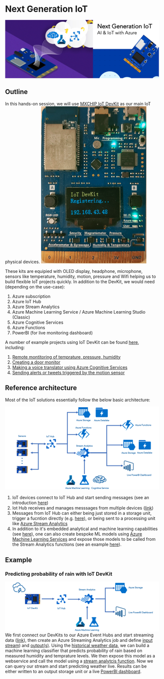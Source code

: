 # Next Generation IoT 

![alt text](https://github.com/mozamani/nextgeniot/blob/master/files/logo.png) <!-- .element height="10%" width="12%" -->

## Outline
In this hands-on session, we will use [MXCHIP IoT DevKit](https://microsoft.github.io/azure-iot-developer-kit/) as our main IoT physical devices. 
![alt text](https://github.com/mozamani/nextgeniot/blob/master/files/MXChip.png) <!-- .element height="10%" width="12%" -->

These kits are equipied with OLED display, headphone, microphone, sensors like temperature, humidity, motion, pressure and Wifi helping us to build flexible IoT projects quickly. In addition to the DevKit, we would need (depending on the use-case):<br>

1) Azure subscription
2) Azure IoT Hub 
3) Azure Stream Analytics 
4) Azure Machine Learning Service / Azure Machine Learning Studio (Classic)
5) Azure Cognitive Services
6) Azure Functions 
7) PowerBI (for live monitoring dashboard) 

A number of example projects using IoT DevKit can be found [here](https://microsoft.github.io/azure-iot-developer-kit/docs/projects/), including: 
1) [Remote montitoring of temprature, pressure, humidity](https://docs.microsoft.com/en-us/azure/iot-accelerators/iot-accelerators-arduino-iot-devkit-az3166-devkit-remote-monitoring-v2)<br>
2) [Creating a door monitor](https://docs.microsoft.com/en-us/azure/iot-hub/iot-hub-arduino-iot-devkit-az3166-door-monitor)<br>
3) [Making a voice translator using Azure Cognitive Services](https://docs.microsoft.com/en-us/samples/azure-samples/mxchip-iot-devkit-translator/sample/)<br>
4) [Sending alerts or tweets triggered by the motion sensor](https://docs.microsoft.com/en-us/azure/iot-hub/iot-hub-arduino-iot-devkit-az3166-translator)<br>

## Reference architecture
Most of the IoT solutions essentially follow the below basic architecture:

![alt text](https://github.com/mozamani/nextgeniot/blob/master/files/ref_arch.png) <!-- .element height="10%" width="12%" -->

1) IoT devices connect to IoT Hub and start sending messages (see an introduction [here](https://docs.microsoft.com/en-us/azure/iot-hub/iot-hub-arduino-iot-devkit-az3166-get-started)) 
2) Iot Hub receives and manages messsages from multiple devices ([link](https://docs.microsoft.com/en-us/azure/iot-hub/))
3) Messages from IoT Hub can either being just stored in a storage unit, trigger a fucntion directly (e.g. [here](https://docs.microsoft.com/en-us/azure/iot-hub/iot-hub-arduino-iot-devkit-az3166-door-monitor)), or being sent to a processing unit like [Azure Stream Analytics](https://docs.microsoft.com/en-us/azure/stream-analytics/)
4) In addition to it's embedded analytical and machine learning capabilities (see [here](https://docs.microsoft.com/en-us/azure/stream-analytics/stream-analytics-machine-learning-anomaly-detection)), one can also create bespoke ML models using [Azure Machine Learning Services](https://docs.microsoft.com/en-us/azure/machine-learning/) and expose those models to be called from the Stream Analytics functions (see an example [here](https://docs.microsoft.com/en-us/azure/stream-analytics/stream-analytics-machine-learning-integration-tutorial)).

## Example
### Predicting probability of rain with IoT DevKit
![alt text](https://github.com/mozamani/nextgeniot/blob/master/files/weather_arch.png) <!-- .element height="10%" width="12%" -->
We first connect our DevKits to our Azure Event Hubs and start streaming data ([link](https://docs.microsoft.com/en-us/azure/iot-hub/iot-hub-arduino-iot-devkit-az3166-get-started)), then create an Azure Streaming Analytics job and define [input stream](https://docs.microsoft.com/en-us/azure/iot-hub/iot-hub-arduino-iot-devkit-az3166-get-started)) and [output(s)](). Using the [historical weather data](), we can build a machine learning classifier that predicts probability of rain based on measured humidity and temprature levels. We then expose this model as a webservice and call the model using a [stream analytcis function](). Now we can query our stream and start predicting weather live. Results can be either written to an output storage unit or a live [PowerBI dashboard]().   


